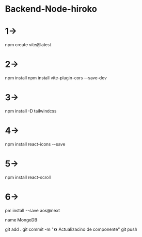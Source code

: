 # Backend-Node-hiroko

# 1->

npm create vite@latest

# 2->

npm install npm install vite-plugin-cors --save-dev

# 3->

npm install -D tailwindcss

# 4->

npm install react-icons --save

# 5->

npm install react-scroll

# 6->

pm install --save aos@next

name MongoDB

git add .
git commit -m "♻️ Actualizacino de componente"
git push
